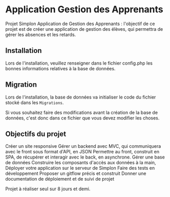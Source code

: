 # Application Gestion des Apprenants

Projet Simplon Application de Gestion des Apprenants : l'objectif de ce projet est de créer une application de gestion des élèves, qui permettra de gérer les absences et les retards. 

## Installation

Lors de l'installation, veuillez renseigner dans le fichier config.php les bonnes informations relatives à la base de données.

## Migration

Lors de l'installation, la base de données va initialiser le code du fichier stocké dans les `Migrations`.

Si vous souhaitez faire des modifications avant la création de la base de données, c'est donc dans ce fichier que vous devez modifier les choses.

## Objectifs du projet

Créer un site responsive
Gérer un backend avec MVC, qui communiquera avec le front sous format d'API, en JSON
Permettre au front, construit en SPA, de récupérer et interagir avec le back, en asynchrone.
Gérer une base de données
Construire les composants d'accès aux données à la main,
Déployer votre application sur le serveur de Simplon
Faire des tests en développement
Proposer un gitflow précis et construit
Donner une documentation de déploiement et de suivi de projet

Projet à réaliser seul sur 8 jours et demi.